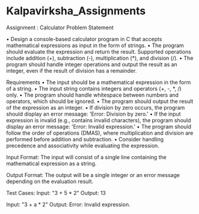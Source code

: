 # Kalpavirksha_Assignments

Assignment : Calculator Problem Statement

• Design a console-based calculator program in C that accepts mathematical expressions as input in the form of strings. • The program should evaluate the expression and return the result. Supported operations include addition (+), subtraction (-), multiplication (*), and division (/). • The program should handle integer operations and output the result as an integer, even if the result of division has a remainder.

Requirements • The input should be a mathematical expression in the form of a string. • The input string contains integers and operators (+, -, *, /) only. • The program should handle whitespace between numbers and operators, which should be ignored. • The program should output the result of the expression as an integer. • If division by zero occurs, the program should display an error message: 'Error: Division by zero.' • If the input expression is invalid (e.g., contains invalid characters), the program should display an error message: 'Error: Invalid expression.' • The program should follow the order of operations (DMAS), where multiplication and division are performed before addition and subtraction. • Consider handling precedence and associativity while evaluating the expression.

Input Format: The input will consist of a single line containing the mathematical expression as a string.

Output Format: The output will be a single integer or an error message depending on the evaluation result.

Test Cases:
Input: "3 + 5 * 2" 
Output: 13

Input: "3 + a * 2"
Output: Error: Invalid expression.
